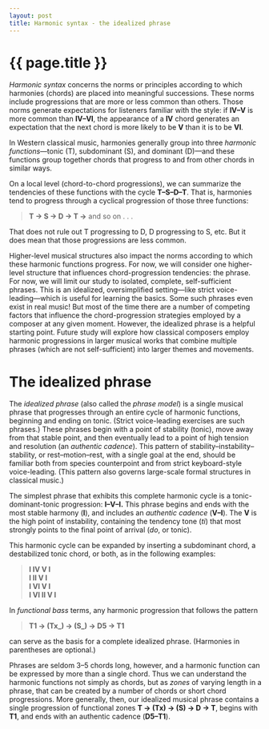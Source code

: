 ```yaml
---
layout: post
title: Harmonic syntax - the idealized phrase
---
```


{{ page.title }}
================

*Harmonic syntax* concerns the norms or principles according to which harmonies (chords) are placed into meaningful successions. These norms include progressions that are more or less common than others. Those norms generate expectations for listeners familiar with the style: if **IV–V** is more common than **IV–VI**, the appearance of a **IV** chord generates an expectation that the next chord is more likely to be **V** than it is to be **VI**.

In Western classical music, harmonies generally group into three *harmonic functions*—tonic (T), subdominant (S), and dominant (D)—and these functions group together chords that progress to and from other chords in similar ways. 

On a local level (chord-to-chord progressions), we can summarize the tendencies of these functions with the cycle **T–S–D–T**. That is, harmonies tend to progress through a cyclical progression of those three functions:

> **T → S → D → T →** and so on . . .

That does not rule out T progressing to D, D progressing to S, etc. But it does mean that those progressions are less common.

Higher-level musical structures also impact the norms according to which these harmonic functions progress. For now, we will consider one higher-level structure that influences chord-progression tendencies: the phrase. For now, we will limit our study to isolated, complete, self-sufficient phrases. This is an idealized, oversimplified setting—like strict voice-leading—which is useful for learning the basics. Some such phrases even exist in real music! But most of the time there are a number of competing factors that influence the chord-progression strategies employed by a composer at any given moment. However, the idealized phrase is a helpful starting point. Future study will explore how classical composers employ harmonic progressions in larger musical works that combine multiple phrases (which are not self-sufficient) into larger themes and movements.

# The idealized phrase #

The *idealized phrase* (also called the *phrase model*) is a single musical phrase that progresses through an entire cycle of harmonic functions, beginning and ending on tonic. (Strict voice-leading exercises are such phrases.) These phrases begin with a point of stability (tonic), move away from that stable point, and then eventually lead to a point of high tension and resolution (an *authentic cadence*). This pattern of stability–instability–stability, or rest–motion–rest, with a single goal at the end, should be familiar both from species counterpoint and from strict keyboard-style voice-leading. (This pattern also governs large-scale formal structures in classical music.)

The simplest phrase that exhibits this complete harmonic cycle is a tonic-dominant-tonic progression: **I–V–I.** This phrase begins and ends with the most stable harmony (**I**), and includes an *authentic cadence* (**V–I**). The **V** is the high point of instability, containing the tendency tone (*ti*) that most strongly points to the final point of arrival (*do*, or tonic).

This harmonic cycle can be expanded by inserting a subdominant chord, a destabilized tonic chord, or both, as in the following examples: 

> **I IV V I**  
> **I II V I**  
> **I VI V I**  
> **I VI II V I**

In *functional bass* terms, any harmonic progression that follows the pattern

> **T1 → (Tx_) → (S_) → D5 → T1**

can serve as the basis for a complete idealized phrase. (Harmonies in parentheses are optional.)

Phrases are seldom 3–5 chords long, however, and a harmonic function can be expressed by more than a single chord. Thus we can understand the harmonic functions not simply as chords, but as *zones* of varying length in a phrase, that can be created by a number of chords or short chord progressions. More generally, then, our idealized musical phrase contains a single progression of functional zones **T → (Tx) → (S) → D → T**, begins with **T1**, and ends with an authentic cadence (**D5–T1**).